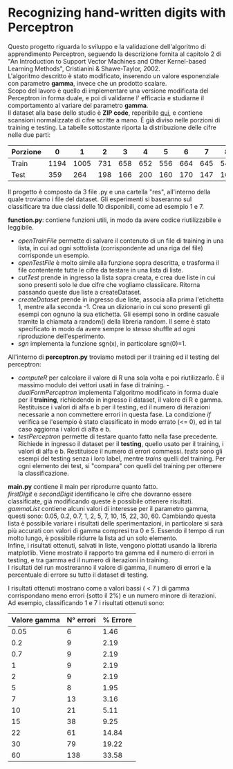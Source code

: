# Recognizing hand-written digits with Perceptron
Questo progetto riguarda lo sviluppo e la validazione dell'algoritmo di apprendimento
Perceptron, seguendo la descrizione fornita al capitolo 2 di "An Introduction to Support Vector 
Machines and Other Kernel-based Learning Methods", Cristianini & Shawe-Taylor, 2002. <br>
L'algoritmo descritto è stato modificato, inserendo un valore esponenziale con parametro **gamma**, invece 
che un prodotto scalare. <br>
Scopo del lavoro è quello di implementare una versione modificata del Perceptron in forma duale, e poi di validarne l'
efficacia e studiarne il comportamento al variare del parametro **gamma**. <br>
Il dataset alla base dello studio è **ZIP code**, reperibile [qui](http://web.stanford.edu/~hastie/ElemStatLearn/), e 
contiene scansioni normalizzate di cifre scritte a mano. È già diviso nelle porzioni di training e testing.
La tabelle sottostante riporta la distribuzione delle cifre nelle due parti: <br>

Porzione | 0 | 1 | 2 | 3 | 4 | 5 | 6 | 7 | 8 | 9 | Totale
--- | --- | --- | --- | --- | --- | --- | --- | --- | --- | --- | ---
Train | 1194 | 1005 | 731 | 658 | 652 | 556 | 664 | 645 | 542 | 644 | 7291
Test | 359 | 264 | 198 | 166 | 200 | 160 | 170 | 147 | 166 | 177 | 2007

Il progetto è composto da 3 file .py e una cartella "res", all'interno della quale troviamo i file del dataset. Gli
 esperimenti si baseranno sul classificare tra due classi delle 10 disponibili, come ad esempio 1 e 7.<br>

**function.py**: contiene funzioni utili, in modo da avere codice riutilizzabile e leggibile.
- _openTrainFile_ permette di salvare il contenuto di un file di training in una lista, in cui ad ogni sottolista 
(corrispondente ad una riga del file) corrisponde un esempio. 
- _openTestFile_ è molto simile alla funzione sopra descritta, e trasforma il file contentente tutte le cifre da testare
in una lista di liste.
- _cutTest_ prende in ingresso la lista sopra creata, e crea due liste in cui sono presenti solo le due cifre che vogliamo
classiicare. Ritorna passando queste due liste a createDataset.
- _createDataset_ prende in ingresso due liste, associa alla prima l'etichetta 1, mentre alla seconda -1. Crea un 
dizionario in cui sono presenti gli esempi con ognuno la sua etichetta. Gli esempi sono in ordine casuale tramite la 
chiamata a random() della libreria random. Il seme è stato specificato in modo da avere sempre lo stesso shuffle ad ogni
riproduzione dell'esperimento.
- _sgn_ implementa la funzione sgn(x), in particolare sgn(0)=1.

All'interno di **perceptron.py** troviamo metodi per il training ed il testing del perceptron:
- _computeR_ per calcolare il valore di R una sola volta e poi riutilizzarlo. È il massimo modulo dei vettori usati in 
fase di training.
-_dualFormPerceptron_ implementa l'algoritmo modificato in forma duale per il **training**, richiedendo in ingresso il
dataset, il valore di R e gamma. Restituisce i valori di alfa e b per il testing, ed il numero di iterazioni necessarie
a non commettere errori in questa fase. La condizione _if_ verifica se l'esempio è stato classificato in modo errato 
(<= 0), ed in tal caso aggiorna i valori di alfa e b.
- _testPerceptron_ permette di testare quanto fatto nella fase precedente. Richiede in ingresso il dataset per il 
**testing**, quello usato per il training, i valori di alfa e b. Restituisce il numero di errori commessi. _tests_ sono
gli esempi del testing senza i loro label, mentre _trains_ quelli del training. Per ogni elemento dei test, si "compara"
con quelli del training per ottenere la classificazione.

**main.py** contiene il main per riprodurre quanto fatto. <br>
_firstDigit_ e _secondDigit_ identificano le cifre che dovranno essere classificate, già modificando queste è possibile
ottenere risultati. <br>
_gammaList_ contiene alcuni valori di interesse per il parametro gamma, questi sono: 
0.05, 0.2, 0.7, 1, 2, 5, 7, 10, 15, 22, 30, 60.
Cambiando questa lista è possibile variare i risultati delle sperimentazioni, in particolare si sarà più accurati con 
valori di gamma compresi tra 0 e 5. 
Essendo il tempo di run molto lungo, è possibile ridurre la lista ad un solo elemento.<br>
Infine, i risultati ottenuti, salvati in liste, vengono plottati usando la libreria matplotlib. Viene mostrato il 
rapporto tra gamma ed il numero di errori in testing, e tra gamma ed il numero di iterazioni in training. <br>
I risultati del run mostreranno il valore di gamma, il numero di errori e la percentuale di errore su tutto il dataset
di testing.

I risultati ottenuti mostrano come a valori bassi ( < 7 ) di gamma corrispondano meno errori (sotto il 2%) e un numero 
minore di iterazioni. <br>
Ad esempio, classificando 1 e 7 i risultati ottenuti sono:

Valore gamma | N° errori | % Errore
--- | --- | --- 
0.05 | 6 | 1.46 | 
0.2 | 9 | 2.19 |
0.7 | 9 | 2.19 |
1 | 9 | 2.19 |
2 | 9 | 2.19 |
5 | 8 | 1.95 |
7 | 13 | 3.16 |
10 | 21 | 5.11 |
15 | 38 | 9.25 |
22 | 61 | 14.84 |
30 | 79 | 19.22 |
60 | 138 | 33.58 |

